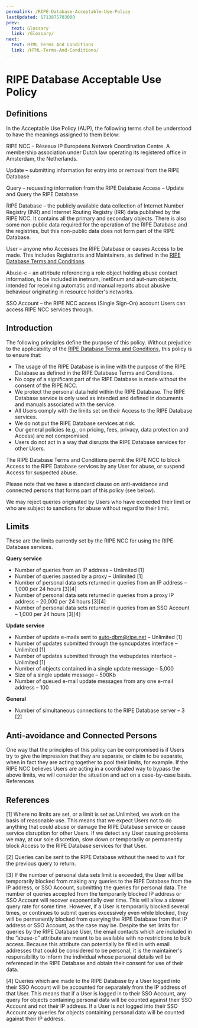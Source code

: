 ```yaml
---
permalink: /RIPE-Database-Acceptable-Use-Policy
lastUpdated: 1713875703000
prev:
  text: Glossary
  link: /Glossary/
next:
  text: HTML Terms And Conditions
  link: /HTML-Terms-And-Conditions/
---
```


# RIPE Database Acceptable Use Policy


## Definitions

In the Acceptable Use Policy (AUP), the following terms shall be understood to have the meanings assigned to them below:

RIPE NCC – Réseaux IP Européens Network Coordination Centre. A membership association under Dutch law operating its registered office in Amsterdam, the Netherlands.

Update – submitting information for entry into or removal from the RIPE Database

Query – requesting information from the RIPE Database
Access – Update and Query the RIPE Database

RIPE Database – the publicly available data collection of Internet Number Registry (INR) and Internet Routing Registry (IRR) data published by the RIPE NCC. It contains all the primary and secondary objects. There is also some non-public data required for the operation of the RIPE Database and the registries, but this non-public data does not form part of the RIPE Database.

User – anyone who Accesses the RIPE Database or causes Access to be made. This includes Registrants and Maintainers, as defined in the [RIPE Database Terms and Conditions](Legal-Information/#).

Abuse-c – an attribute referencing a role object holding abuse contact information, to be included in inetnum, inet6num and aut-num objects, intended for receiving automatic and manual reports about abusive behaviour originating in resource holder's networks.

SSO Account – the RIPE NCC access (Single Sign-On) account Users can access RIPE NCC services through.

## Introduction

The following principles define the purpose of this policy. Without prejudice to the applicability of the [RIPE Database Terms and Conditions](Legal-Information/#), this policy is to ensure that:

* The usage of the RIPE Database is in line with the purpose of the RIPE Database as defined in the RIPE Database Terms and Conditions.
* No copy of a significant part of the RIPE Database is made without the consent of the RIPE NCC.
* We protect the personal data held within the RIPE Database.
The RIPE Database service is only used as intended and defined in documents and manuals associated with the service.
* All Users comply with the limits set on their Access to the RIPE Database services.
* We do not put the RIPE Database services at risk.
* Our general policies (e.g., on pricing, fees, privacy, data protection and Access) are not compromised.
* Users do not act in a way that disrupts the RIPE Database services for other Users.

The RIPE Database Terms and Conditions permit the RIPE NCC to block Access to the RIPE Database services by any User for abuse, or suspend Access for suspected abuse.

Please note that we have a standard clause on anti-avoidance and connected persons that forms part of this policy (see below).

We may reject queries originated by Users who have exceeded their limit or who are subject to sanctions for abuse without regard to their limit.


## Limits

These are the limits currently set by the RIPE NCC for using the RIPE Database services.

**Query service**

* Number of queries from an IP address – Unlimited [1]
* Number of queries passed by a proxy – Unlimited [1]
* Number of personal data sets returned in queries from an IP address – 1,000 per 24 hours [3][4]
* Number of personal data sets returned in queries from a proxy IP address – 20,000 per 24 hours [3][4]
* Number of personal data sets returned in queries from an SSO Account – 1,000 per 24 hours [3][4]

**Update service**

* Number of update e-mails sent to [auto-dbm@ripe.net](mailto:auto-dbm@ripe.net) – Unlimited [1]
* Number of updates submitted through the syncupdates interface – Unlimited [1]
* Number of updates submitted through the webupdates interface – Unlimited [1]
* Number of objects contained in a single update message – 5,000
* Size of a single update message – 500Kb
* Number of queued e-mail update messages from any one e-mail address – 100

**General**

* Number of simultaneous connections to the RIPE Database server – 3 [2]


## Anti-avoidance and Connected Persons

One way that the principles of this policy can be compromised is if Users try to give the impression that they are separate, or claim to be separate, when in fact they are acting together to pool their limits, for example. If the RIPE NCC believes Users are acting in a coordinated way to bypass the above limits, we will consider the situation and act on a case-by-case basis.
References

## References

[1] Where no limits are set, or a limit is set as Unlimited, we work on the basis of reasonable use. This means that we expect Users not to do anything that could abuse or damage the RIPE Database service or cause service disruption for other Users. If we detect any User causing problems we may, at our sole discretion, slow down or temporarily or permanently block Access to the RIPE Database services for that User.

[2] Queries can be sent to the RIPE Database without the need to wait for the previous query to return.

[3] If the number of personal data sets limit is exceeded, the User will be temporarily blocked from making any queries to the RIPE Database from the IP address, or SSO Account, submitting the queries for personal data. The number of queries accepted from the temporarily blocked IP address or SSO Account will recover exponentially over time. This will allow a slower query rate for some time. However, if a User is temporarily blocked several times, or continues to submit queries excessively even while blocked, they will be permanently blocked from querying the RIPE Database from that IP address or SSO Account, as the case may be. Despite the set limits for queries by the RIPE Database User, the email contacts which are included in the ”abuse-c” attribute are meant to be available with no restrictions to bulk access. Because this attribute can potentially be filled in with email addresses that could be considered to be personal, it is the maintainer's responsibility to inform the individual whose personal details will be referenced in the RIPE Database and obtain their consent for use of their data.

[4] Queries which are made to the RIPE Database by a User logged into their SSO Account will be accounted for separately from the IP address of that User. This means that if a User is logged in to their SSO Account, any query for objects containing personal data will be counted against their SSO Account and not their IP address. If a User is not logged into their SSO Account any queries for objects containing personal data will be counted against their IP address.
